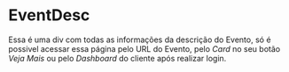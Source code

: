 # EventDesc

Essa é uma div com todas as informações da descrição do Evento, só é possivel acessar essa página pelo URL do Evento, pelo *Card* no seu botão *Veja Mais* ou pelo *Dashboard* do cliente após realizar login.